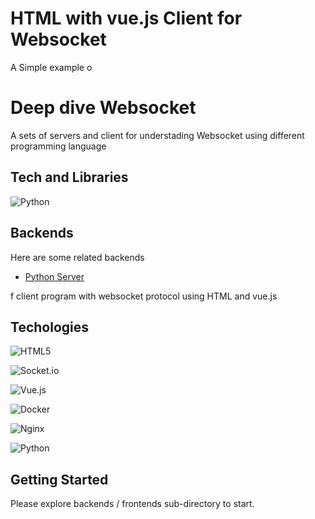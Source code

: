 
# HTML with vue.js Client for Websocket

A Simple example o
# Deep dive Websocket

A sets of servers and client for understading Websocket using different programming language

## Tech and Libraries

![Python](https://img.shields.io/badge/python-3670A0?style=for-the-badge&logo=python&logoColor=ffdd54)

## Backends

Here are some related backends

- [Python Server](https://github.com/accalina/deepdive-websocket/tree/master/backends/ws-py/)

f client program with websocket protocol using HTML and vue.js


## Techologies

![HTML5](https://img.shields.io/badge/html5-%23E34F26.svg?style=for-the-badge&logo=html5&logoColor=white)

![Socket.io](https://img.shields.io/badge/Socket.io-black?style=for-the-badge&logo=socket.io&badgeColor=010101)

![Vue.js](https://img.shields.io/badge/vuejs-%2335495e.svg?style=for-the-badge&logo=vuedotjs&logoColor=%234FC08D)

![Docker](https://img.shields.io/badge/docker-%230db7ed.svg?style=for-the-badge&logo=docker&logoColor=white)

![Nginx](https://img.shields.io/badge/nginx-%23009639.svg?style=for-the-badge&logo=nginx&logoColor=white)

![Python](https://img.shields.io/badge/python-3670A0?style=for-the-badge&logo=python&logoColor=ffdd54)

## Getting Started

Please explore backends / frontends sub-directory to start.

